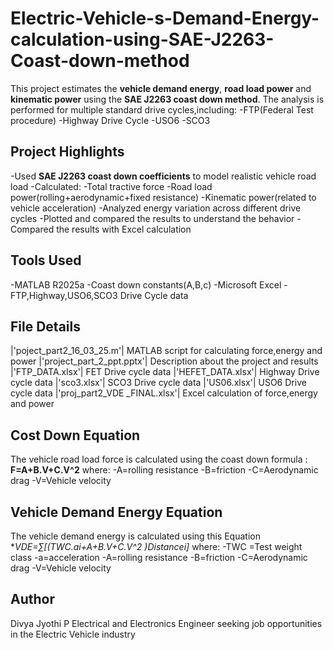 # Electric-Vehicle-s-Demand-Energy-calculation-using-SAE-J2263-Coast-down-method
This project estimates the **vehicle demand energy**, **road load power** and **kinematic power** using the **SAE J2263 coast down method**. The analysis is performed for multiple standard drive cycles,including:
-FTP(Federal Test procedure)
-Highway Drive Cycle
-USO6
-SCO3
## Project Highlights
-Used **SAE J2263 coast down coefficients** to model realistic vehicle road load 
-Calculated:
-Total tractive force
-Road load power(rolling+aerodynamic+fixed resistance)
-Kinematic power(related to vehicle acceleration)
-Analyzed energy variation across different drive cycles
-Plotted and compared the results to understand the behavior
-Compared the results with Excel calculation
## Tools Used
-MATLAB R2025a
-Coast down constants(A,B,c)
-Microsoft Excel
-FTP,Highway,USO6,SCO3 Drive Cycle data
## File Details
|'poject_part2_16_03_25.m'| MATLAB script for calculating force,energy and power
|'project_part_2_ppt.pptx'| Description about the project and results
|'FTP_DATA.xlsx'| FET Drive cycle data
|'HEFET_DATA.xlsx'| Highway Drive cycle data
|'sco3.xlsx'| SCO3 Drive cycle data
|'US06.xlsx'| USO6 Drive cycle data
|'proj_part2_VDE _FINAL.xlsx'| Excel calculation of force,energy and power
## Cost Down Equation
The vehicle road load force is calculated using the coast down formula :
**F=A+B.V+C.V^2**
where:
-A=rolling resistance
-B=friction
-C=Aerodynamic drag
-V=Vehicle velocity
## Vehicle Demand Energy Equation
The vehicle demand energy is calculated using this Equation
**VDE=∑[(TWC.ai+A+B.V+C.V^2 )*Distancei]**
where:
-TWC =Test weight class
-a=acceleration
-A=rolling resistance
-B=friction
-C=Aerodynamic drag
-V=Vehicle velocity
## Author
Divya Jyothi P
Electrical and Electronics Engineer seeking job opportunities in the Electric Vehicle industry

